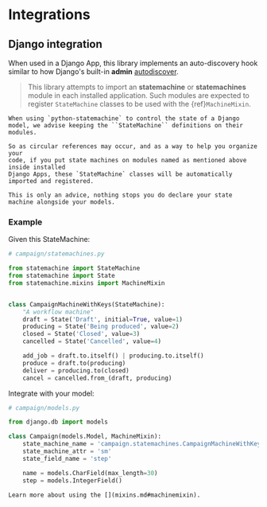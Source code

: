 
# Integrations

## Django integration

When used in a Django App, this library implements an auto-discovery hook similar to how Django's built-in **admin** [autodiscover](https://docs.djangoproject.com/en/dev/ref/contrib/admin/#django.contrib.admin.autodiscover).

> This library attempts to import an **statemachine** or **statemachines** module in each installed
> application. Such modules are expected to register `StateMachine` classes to be used with
> the {ref}`MachineMixin`.


```{hint}
When using `python-statemachine` to control the state of a Django model, we advise keeping the ``StateMachine`` definitions on their modules.

So as circular references may occur, and as a way to help you organize your
code, if you put state machines on modules named as mentioned above inside installed
Django Apps, these `StateMachine` classes will be automatically
imported and registered.

This is only an advice, nothing stops you do declare your state machine alongside your models.
```


### Example

Given this StateMachine:

```py
# campaign/statemachines.py

from statemachine import StateMachine
from statemachine import State
from statemachine.mixins import MachineMixin


class CampaignMachineWithKeys(StateMachine):
    "A workflow machine"
    draft = State('Draft', initial=True, value=1)
    producing = State('Being produced', value=2)
    closed = State('Closed', value=3)
    cancelled = State('Cancelled', value=4)

    add_job = draft.to.itself() | producing.to.itself()
    produce = draft.to(producing)
    deliver = producing.to(closed)
    cancel = cancelled.from_(draft, producing)
```

Integrate with your model:

```py
# campaign/models.py

from django.db import models

class Campaign(models.Model, MachineMixin):
    state_machine_name = 'campaign.statemachines.CampaignMachineWithKeys'
    state_machine_attr = 'sm'
    state_field_name = 'step'

    name = models.CharField(max_length=30)
    step = models.IntegerField()
```


```{seealso}
Learn more about using the [](mixins.md#machinemixin).
```

